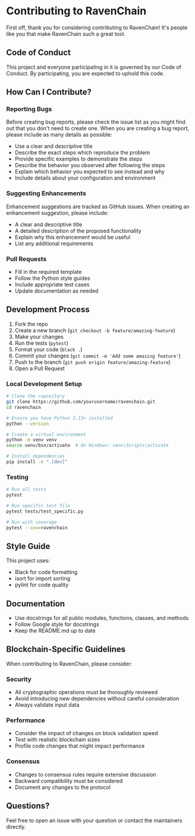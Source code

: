 # Contributing to RavenChain

First off, thank you for considering contributing to RavenChain! It's people like you that make RavenChain such a great tool.

## Code of Conduct

This project and everyone participating in it is governed by our Code of Conduct. By participating, you are expected to uphold this code.

## How Can I Contribute?

### Reporting Bugs

Before creating bug reports, please check the issue list as you might find out that you don't need to create one. When you are creating a bug report, please include as many details as possible:

* Use a clear and descriptive title
* Describe the exact steps which reproduce the problem
* Provide specific examples to demonstrate the steps
* Describe the behavior you observed after following the steps
* Explain which behavior you expected to see instead and why
* Include details about your configuration and environment

### Suggesting Enhancements

Enhancement suggestions are tracked as GitHub issues. When creating an enhancement suggestion, please include:

* A clear and descriptive title
* A detailed description of the proposed functionality
* Explain why this enhancement would be useful
* List any additional requirements

### Pull Requests

* Fill in the required template
* Follow the Python style guides
* Include appropriate test cases
* Update documentation as needed

## Development Process

1. Fork the repo
2. Create a new branch (`git checkout -b feature/amazing-feature`)
3. Make your changes
4. Run the tests (`pytest`)
5. Format your code (`black .`)
6. Commit your changes (`git commit -m 'Add some amazing feature'`)
7. Push to the branch (`git push origin feature/amazing-feature`)
8. Open a Pull Request

### Local Development Setup

```bash
# Clone the repository
git clone https://github.com/yourusername/ravenchain.git
cd ravenchain

# Ensure you have Python 3.13+ installed
python --version

# Create a virtual environment
python -m venv venv
source venv/bin/activate  # On Windows: venv\Scripts\activate

# Install dependencies
pip install -e ".[dev]"
```

### Testing

```bash
# Run all tests
pytest

# Run specific test file
pytest tests/test_specific.py

# Run with coverage
pytest --cov=ravenchain
```

## Style Guide

This project uses:
* Black for code formatting
* isort for import sorting
* pylint for code quality

## Documentation

* Use docstrings for all public modules, functions, classes, and methods
* Follow Google style for docstrings
* Keep the README.md up to date

## Blockchain-Specific Guidelines

When contributing to RavenChain, please consider:

### Security
* All cryptographic operations must be thoroughly reviewed
* Avoid introducing new dependencies without careful consideration
* Always validate input data

### Performance
* Consider the impact of changes on block validation speed
* Test with realistic blockchain sizes
* Profile code changes that might impact performance

### Consensus
* Changes to consensus rules require extensive discussion
* Backward compatibility must be considered
* Document any changes to the protocol

## Questions?

Feel free to open an issue with your question or contact the maintainers directly.
